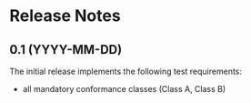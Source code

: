 
# Release Notes

## 0.1 (YYYY-MM-DD)
The initial release implements the following test requirements:

- all mandatory conformance classes (Class A, Class B)
